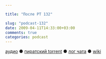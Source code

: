 ```yaml
---

title: "После РТ 132"

slug: "podcast-132"
date: 2009-04-11T14:33:00+03:00
comments: true
categories: podcast
---
```

[аудио](http://cdn.radio-t.com/rt132post.mp3) ● [пиратский torrent](http://pirates.radio-t.com/torrents/rt132post.mp3.torrent) ● [лог чата](http://chat.radio-t.com/logs/radio-t-132.html) ● [wiki](http://wiki.radio-t.com/%D0%9F%D0%BE%D1%81%D0%BB%D0%B5_%D0%A0%D0%A2_132)<audio src="http://cdn.radio-t.com/rt132post.mp3" preload="none">
